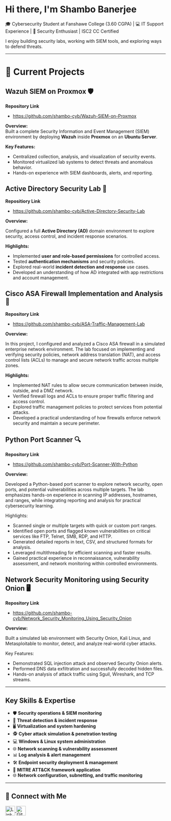 <h1> Hi there, I'm Shambo Banerjee </h1>  

🎓 Cybersecurity Student at Fanshawe College (3.60 CGPA) | 💻 IT Support Experience | 🔐 Security Enthusiast  |  ISC2 CC Certified 

I enjoy building security labs, working with SIEM tools, and exploring ways to defend threats.

---

<h1> 🔭 Current Projects </h1>  

## Wazuh SIEM on Proxmox 🛡️

**Repository Link**
- https://github.com/shambo-cyb/Wazuh-SIEM-on-Proxmox

**Overview:**  
Built a complete Security Information and Event Management (SIEM) environment by deploying **Wazuh** inside **Proxmox** on an **Ubuntu Server**.

**Key Features:**  
- Centralized collection, analysis, and visualization of security events.  
- Monitored virtualized lab systems to detect threats and anomalous behavior.  
- Hands-on experience with SIEM dashboards, alerts, and reporting.  


## Active Directory Security Lab 🔐 

**Repositiory Link**
- https://github.com/shambo-cyb/Active-Directory-Security-Lab

**Overview:**  

Configured a full **Active Directory (AD)** domain environment to explore security, access control, and incident response scenarios.

**Highlights:**  
- Implemented **user and role-based permissions** for controlled access.  
- Tested **authentication mechanisms** and security policies.  
- Explored real-world **incident detection and response** use cases.  
- Developed an understanding of how AD integrated with app restrictions and account management.


## Cisco ASA Firewall Implementation and Analysis 🔐

**Repository Link**
- https://github.com/shambo-cyb/ASA-Traffic-Management-Lab

**Overview:**

In this project, I configured and analyzed a Cisco ASA firewall in a simulated enterprise network environment. The lab focused on implementing and verifying security policies, network address translation (NAT), and access control lists (ACLs) to manage and secure network traffic across multiple zones.

**Highlights:**
- Implemented NAT rules to allow secure communication between inside, outside, and a DMZ network.
- Verified firewall logs and ACLs to ensure proper traffic filtering and access control.
- Explored traffic management policies to protect services from potential attacks.
- Developed a practical understanding of how firewalls enforce network security and maintain a secure perimeter.


## Python Port Scanner 🔍

**Repository Link**
- https://github.com/shambo-cyb/Port-Scanner-With-Python

**Overview:**

Developed a Python-based port scanner to explore network security, open ports, and potential vulnerabilities across multiple targets. The lab emphasizes hands-on experience in scanning IP addresses, hostnames, and ranges, while integrating reporting and analysis for practical cybersecurity learning.

Highlights:
- Scanned single or multiple targets with quick or custom port ranges.
- Identified open ports and flagged known vulnerabilities on critical services like FTP, Telnet, SMB, RDP, and HTTP.
- Generated detailed reports in text, CSV, and structured formats for analysis.
- Leveraged multithreading for efficient scanning and faster results.
- Gained practical experience in reconnaissance, vulnerability assessment, and network monitoring within controlled environments.


## Network Security Monitoring using Security Onion 🖥️

**Repository Link**
- https://github.com/shambo-cyb/Network_Security_Monitoring_Using_Security_Onion

**Overview:**

Built a simulated lab environment with Security Onion, Kali Linux, and Metasploitable to monitor, detect, and analyze real-world cyber attacks.

Key Features:
- Demonstrated SQL injection attack and observed Security Onion alerts.
- Performed DNS data exfiltration and successfully decoded hidden files.
- Hands-on analysis of attack traffic using Sguil, Wireshark, and TCP streams.

---

## Key Skills & Expertise

- 🛡️ **Security operations & SIEM monitoring**  
- 🚨 **Threat detection & incident response**  
- 🖥️ **Virtualization and system hardening**  
- 🕵️ **Cyber attack simulation & penetration testing**  
- 💻 **Windows & Linux system administration**  
- 🌐 **Network scanning & vulnerability assessment**  
- 📊 **Log analysis & alert management**  
- 🛠️ **Endpoint security deployment & management**  
- 🧩 **MITRE ATT&CK framework application**  
- 🌐 **Network configuration, subnetting, and traffic monitoring**

---

<h2> 🤝 Connect with Me </h2>  

<p align="left">
  <a href="https://www.linkedin.com/in/shambo-banerjee/" target="_blank">
    <img align="center" src="https://cdn.jsdelivr.net/npm/simple-icons@v3/icons/linkedin.svg" alt="LinkedIn" height="30" width="30" />
  </a>
  <a href="https://github.com/shambo-cyb" target="_blank">
    <img align="center" src="https://cdn.jsdelivr.net/npm/simple-icons@v3/icons/github.svg" alt="GitHub" height="30" width="30" />
  </a>
</p>  
